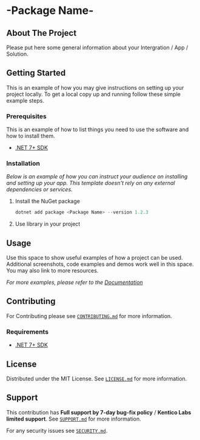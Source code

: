 # -Package Name-

<!-- ABOUT THE PROJECT -->
## About The Project

Please put here some general information about your Intergration / App / Solution.

<!-- GETTING STARTED -->
## Getting Started

This is an example of how you may give instructions on setting up your project locally.
To get a local copy up and running follow these simple example steps.

### Prerequisites

This is an example of how to list things you need to use the software and how to install them.

* [.NET 7+ SDK](https://dotnet.microsoft.com/en-us/download/dotnet/7.0)

### Installation

_Below is an example of how you can instruct your audience on installing and setting up your app. This template doesn't rely on any external dependencies or services._

1. Install the NuGet package

   ```powershell
   dotnet add package <Package Name> --version 1.2.3
   ```

1. Use library in your project

<!-- USAGE EXAMPLES -->
## Usage

Use this space to show useful examples of how a project can be used. Additional screenshots, code examples and demos work well in this space. You may also link to more resources.

_For more examples, please refer to the [Documentation](./Documentation.md)_

<!-- CONTRIBUTING -->
## Contributing

For Contributing please see  <a href="./CONTRIBUTING.md">`CONTRIBUTING.md`</a> for more information.

### Requirements

* [.NET 7+ SDK](https://dotnet.microsoft.com/en-us/download/dotnet/7.0)

<!-- LICENSE -->
## License

Distributed under the MIT License. See [`LICENSE.md`](./LICENSE.md) for more information.

<!-- SUPPORT -->
## Support

This contribution has __Full support by 7-day bug-fix policy__ / __Kentico Labs limited support__. See [`SUPPORT.md`](./SUPPORT.md) for more information.

For any security issues see [`SECURITY.md`](./SECURITY.md).
